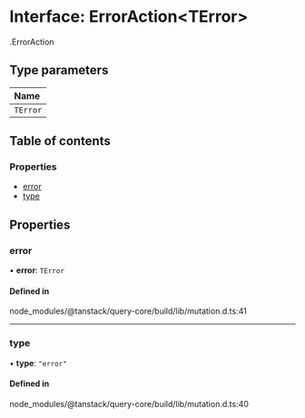 # Interface: ErrorAction<TError\>

[<internal>](../wiki/%3Cinternal%3E).ErrorAction

## Type parameters

| Name |
| :------ |
| `TError` |

## Table of contents

### Properties

- [error](../wiki/%3Cinternal%3E.ErrorAction#error-1)
- [type](../wiki/%3Cinternal%3E.ErrorAction#type-1)

## Properties

### error

• **error**: `TError`

#### Defined in

node_modules/@tanstack/query-core/build/lib/mutation.d.ts:41

___

### type

• **type**: ``"error"``

#### Defined in

node_modules/@tanstack/query-core/build/lib/mutation.d.ts:40
